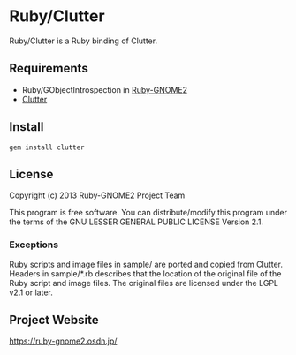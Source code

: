 # Ruby/Clutter

Ruby/Clutter is a Ruby binding of Clutter.

## Requirements

* Ruby/GObjectIntrospection in
  [Ruby-GNOME2](https://ruby-gnome2.osdn.jp/)
* [Clutter](http://blogs.gnome.org/clutter/)

## Install

    gem install clutter

## License

Copyright (c) 2013 Ruby-GNOME2 Project Team

This program is free software. You can distribute/modify this program
under the terms of the GNU LESSER GENERAL PUBLIC LICENSE Version 2.1.

### Exceptions

Ruby scripts and image files in sample/ are ported and copied from
Clutter. Headers in sample/*.rb describes that the location of the
original file of the Ruby script and image files. The original files
are licensed under the LGPL v2.1 or later.

## Project Website

https://ruby-gnome2.osdn.jp/
